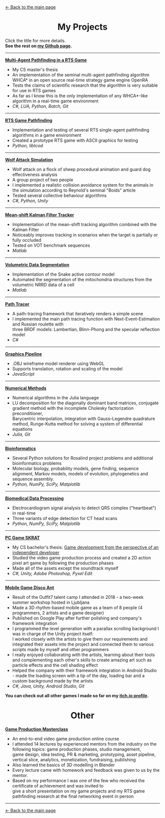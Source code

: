 [<- Back to the main page](https://github.com/ia6382)

<h1 align="center">My Projects</h1>

Click the title for more details.\
**See the rest on [my Github page](https://github.com/ia6382?tab=repositories).**

___

[**Multi-Agent Pathfinding in a RTS Game**](https://github.com/ia6382/OpenRA)
* My CS master's thesis
* An implementation of the seminal multi-agent pathfinding algorithm WHCA* in an open source real-time strategy game engine OpenRA
* Tests the claims of scientific research that the algorithm is very suitable for use in RTS games
* As far as I know this is the only implementation of any WHCA*-like algorithm in a real-time game environment
* *C#, LUA, Python, Batch, Git*

___

[**RTS Game Pathfinding**](https://github.com/ia6382/rts-pathfinding)
* Implementation and testing of several RTS single-agent pathfinding algorithms in a game environment
* Created a prototype RTS game with ASCII graphics for testing
* *Python, libtcod*

___

[**Wolf Attack Simulation**](https://github.com/ia6382/wolf-attack-simulation)
* Wolf attack on a flock of sheep procedural animation and guard dog effectiveness analysis 
* A group project of two people
* I implemented a realistic collision avoidance system for the animals in the simulation according to Reynold's seminal "Boids" article
* Tested several collective behaviour algorithms
* *C#, Python, Unity*

___

[**Mean-shift Kalman Filter Tracker**](https://github.com/ia6382/mean-shift-Kalman-filter-tracker)
* Implementation of the mean-shift tracking algorithm combined with the Kalman Filter
* Noticeably improves tracking in scenarios when the target is partially or fully occluded
* Tested on VOT benchmark sequences
* *Matlab*

___

<!-- ___

[**People Counter**](https://github.com/ia6382/people-counter)
* An app that counts how many people are currently in the room by detecting humans and tracking their movement
* Uses OpenCV tracking API from the additional Contrib module
* *C++, CMake, OpenCV*

___ -->

[**Volumetric Data Segmentation**](https://github.com/ia6382/volumetric-data-segmentation)
* Implementation of the Snake active contour model
* Automated the segmentation of the mitochondria structures from the volumetric NRRD data of a cell
* *Matlab*

___

[**Path Tracer**](https://github.com/ia6382/path-tracer)
* A path-tracing framework that iteratively renders a simple scene
* I implemented the main path tracing function with Next-Event-Estimation and Russian roulette with\
three BRDF models: Lambertian, Blinn-Phong and the specular reflection model
* *C#*

___

[**Graphics Pipeline**](https://github.com/ia6382/graphics-pipeline)
* .OBJ wireframe model renderer using WebGL
* Supports translation, rotation and scaling of the model
* *JavaScript*

___

[**Numerical Methods**](https://github.com/ia6382/numerical-methods-examples)
* Numerical algorithms in the Julia language
* LU decomposition for the diagonally dominant band matrices, conjugate gradient method with the incomplete Cholesky factorization preconditioner,\
Barycentric interpolation, integration with Gauss–Legendre quadrature method, Runge-Kutta method for solving a system of differential equations
* *Julia, Git*

___

<!-- ___
[**Data Mining examples**](https://github.com/ia6382/data-mining-examples)
* Programs developed for particular scenarios using various data mining and machine learning approaches
* Dendrogram construction using hierarchical clustering, clustering languages with k-medoids, \
dimension reduction of a dataset using principal component analysis, predicting the buses' arrival time with linear regression, \
effect of regularisation on logistic regression classifier
* *Pyhton, NumPy, SciPy, Matplotlib*
___ -->

[**Bioinformatics**](https://github.com/ia6382/bioinformatics-examples)
* Several Python solutions for Rosalind project problems and additional bioinformatics problems
* Molecular biology, probability models, gene finding, sequence alignment, Markov models, models of evolution, phylogenetics and sequence assembly.
* *Python, NumPy, SciPy, Matplotlib*

___

[**Biomedical Data Processing**](https://github.com/ia6382/biomedical-data-processing)
* Electrocardiogram signal analysis to detect QRS complex ("heartbeat") in real-time
* Three variants of edge detection for CT head scans
* *Python, NumPy, SciPy, Matplotlib*

___

<!-- ___
[**War Casualties Visualization**](https://github.com/ia6382/war-casualties-visualization)
* An interactive data visualization of conflicts from the 14th to 20th century 
* *Java/Processing*

___

[**Music Composer**](https://github.com/ia6382/music-composer)
* Algorithmic composition of music using the Markov chain model 
* Able to generate simple homophonic music based on the sample input composition
* *Java, Java Sound API*

___ 

[**VHDL Space Invaders**](https://github.com/ia6382/VHDL-Space-Invaders)
* A Space Invaders game clone for FPGA
* *VHDL, Xilinx ISE WebPACK Design Suite*

___ -->

[**PC Game SKRAT**](https://ivan-antesic.itch.io/skrat)
* My CS bachelor's thesis: [Game development from the perspective of an independent developer](http://eprints.fri.uni-lj.si/4151/)
* Studied the video game production process and created a 2D action pixel art game by following the production phases
* Made all of the assets except the soundtrack myself
* *C#, Unity, Adobe Photoshop, Pyxel Edit*

___

<!-- ___
[**Mobile Game SpikeRust**](https://ivan-antesic.itch.io/spikerust)
* A simple 2D pixel art endless climber game for Android and PC
* *C#, Unity, Adobe Photoshop, Pyxel Edit*

___

[**PC Game Skye**](https://github.com/ia6382/SKYE-game)
* 3D first-person parkour game
* Made in a group of four programmers 
* I made the textures, and the level design and helped with the bugs 
* *C#, Unity, Adobe Photoshop*

___ -->

[**Mobile Game Disco Ant**](https://play.google.com/store/apps/details?id=com.outfit7.discoant&hl=en)
* Result of the Outfit7 talent camp I attended in 2018 - a two-week summer workshop hosted in Ljubljana 
* Made a 3D rhythm-based mobile game as a team of 8 people (4 programmers, 2 artists and a game designer)
* Published on Google Play after further polishing and company's framework integration
* I programmed the level generation with a parallax scrolling background I was in charge of the Unity project itself: \
I worked closely with the artists to give them our requirements and integrated their assets into the project and connected them to various scripts made by myself and other programmers
* I really enjoyed collaborating with the artists, learning about their tools and complementing each other's skills to create amazing art such as particle effects and the cell shading effect
* Helped the company with their framework integration in Android Studio - made the loading screen with a tip of the day, loading bar and a custom background made by the artists
* *C#, Java, Unity, Android Studio, Git*

**You can check out all other games I made so far on my [itch.io profile](https://ivan-antesic.itch.io/).**

<h1 align="center">Other</h1>

[**Game Production Masterclass**](https://sloveniagames.com/game-production-masterclass/)
* An end-to-end video game production online course
* I attended 14 lectures by experienced mentors from the industry on the following topics: game production phases, studio management,\
game design, idea testing, PR & marketing, prototyping, asset pipeline, vertical slice, analytics, monetization, fundraising, publishing
* Also learned the basics of 3D modelling in Blender
* Every lecture came with homework and feedback was given to us by the mentor. 
* Based on my performance I was one of the few who received the certificate of achievement and was invited to \
give a short presentation on my game projects and my RTS game pathfinding research at the final networking event in person

___

[<- Back to the main page](https://github.com/ia6382)
